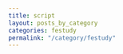 ```yaml
---
title: script
layout: posts_by_category
categories: festudy
permalink: "/category/festudy"
---
```


